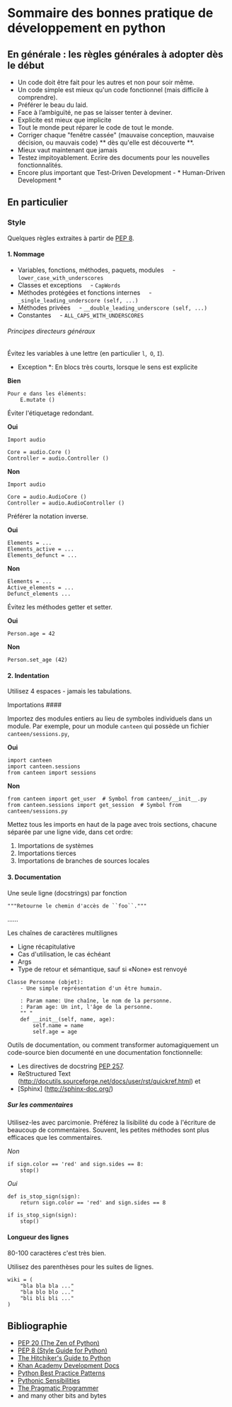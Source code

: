 
# Sommaire des bonnes pratique de développement en python

## En générale : les règles générales à adopter dès le début 

- Un code doit être fait pour les autres et non pour soir même.
- Un code simple est mieux qu'un code fonctionnel (mais difficile à comprendre).
- Préférer le beau du laid.
- Face à l’ambiguïté, ne pas se laisser tenter à deviner.
- Explicite est mieux que implicite
- Tout le monde peut réparer le code de tout le monde. 
- Corriger chaque "fenêtre cassée" (mauvaise conception, mauvaise décision, ou mauvais code) ** dès qu'elle est découverte **.
- Mieux vaut maintenant que jamais
- Testez impitoyablement. Ecrire des documents pour les nouvelles fonctionnalités.
- Encore plus important que Test-Driven Development - * Human-Driven Development *

## En particulier

### Style

Quelques règles extraites à partir de [PEP 8].

#### 1. Nommage

- Variables, fonctions, méthodes, paquets, modules
    - `lower_case_with_underscores`
- Classes et exceptions
    - `CapWords`
- Méthodes protégées et fonctions internes
    - `_single_leading_underscore (self, ...)`
- Méthodes privées
    - `__double_leading_underscore (self, ...)`
- Constantes
    - `ALL_CAPS_WITH_UNDERSCORES`
    
###### Principes directeurs généraux

Évitez les variables à une lettre (en particulier `l`,` O`, `I`).

* Exception *: En blocs très courts, lorsque le sens est explicite

**Bien**
```
Pour e dans les éléments:
    E.mutate ()
```

Éviter l'étiquetage redondant.

**Oui**
```
Import audio

Core = audio.Core ()
Controller = audio.Controller ()
```

**Non**
```
Import audio

Core = audio.AudioCore ()
Controller = audio.AudioController ()
```

Préférer la notation inverse.

**Oui**
```
Elements = ...
Elements_active = ...
Elements_defunct = ...
```

**Non**
```
Elements = ...
Active_elements = ...
Defunct_elements ...
```

Évitez les méthodes getter et setter.

**Oui**
```
Person.age = 42
```
**Non**
```
Person.set_age (42)
```

#### 2. Indentation

Utilisez 4 espaces - jamais les tabulations.

Importations ####

Importez des modules entiers au lieu de symboles individuels dans un module. 
Par exemple, pour un module `canteen` qui possède un fichier `canteen/sessions.py`,

**Oui**

```
import canteen
import canteen.sessions
from canteen import sessions
```

**Non**

```
from canteen import get_user  # Symbol from canteen/__init__.py
from canteen.sessions import get_session  # Symbol from canteen/sessions.py
```

Mettez tous les imports en haut de la page avec trois sections, chacune séparée par une ligne vide, dans cet ordre:

1. Importations de systèmes
2. Importations tierces
3. Importations de branches de sources locales

#### 3. Documentation
Une seule ligne (docstrings) par fonction

```
"""Retourne le chemin d'accès de ``foo``."""
```
......

Les chaînes de caractères multilignes

- Ligne récapitulative
- Cas d'utilisation, le cas échéant
- Args
- Type de retour et sémantique, sauf si «None» est renvoyé

```
Classe Personne (objet):
    - Une simple représentation d'un être humain.

    : Param name: Une chaîne, le nom de la personne.
    : Param age: Un int, l'âge de la personne.
    "" "
    def __init__(self, name, age):
        self.name = name
        self.age = age
```

Outils de documentation, ou comment transformer automagiquement un code-source bien documenté en une documentation fonctionnelle: 
- Les directives de docstring [PEP 257]. 
- ReStructured Text (http://docutils.sourceforge.net/docs/user/rst/quickref.html) et 
- [Sphinx] (http://sphinx-doc.org/)

##### Sur les commentaires

Utilisez-les avec parcimonie. Préférez la lisibilité du code à l'écriture de beaucoup de commentaires. Souvent, les petites méthodes sont plus efficaces que les commentaires.

*Non*
```
if sign.color == 'red' and sign.sides == 8:
    stop()
```

*Oui*
```
def is_stop_sign(sign):
    return sign.color == 'red' and sign.sides == 8

if is_stop_sign(sign):
    stop()
```

#### Longueur des lignes

80-100 caractères c'est très bien.

Utilisez des parenthèses pour les suites de lignes.
```
wiki = (
    "bla bla bla ..."
    "bla blo blo ..."
    "bli bli bli ..."
)
```


## Bibliographie

- [PEP 20 (The Zen of Python)][PEP 20]
- [PEP 8 (Style Guide for Python)][PEP 8]
- [The Hitchiker's Guide to Python][python-guide]
- [Khan Academy Development Docs][]
- [Python Best Practice Patterns][]
- [Pythonic Sensibilities][]
- [The Pragmatic Programmer][]
- and many other bits and bytes

[Pythonic Sensibilities]: http://www.nilunder.com/blog/2013/08/03/pythonic-sensibilities/
[Python Best Practice Patterns]: http://youtu.be/GZNUfkVIHAY
[python-guide]: http://docs.python-guide.org/en/latest/
[PEP 20]: http://www.python.org/dev/peps/pep-0020/
[PEP 257]: http://www.python.org/dev/peps/pep-0257/
[PEP 8]: http://www.python.org/dev/peps/pep-0008/
[Khan Academy Development Docs]: https://sites.google.com/a/khanacademy.org/forge/for-developers
[The Pragmatic Programmer]: http://www.amazon.com/The-Pragmatic-Programmer-Journeyman-Master/dp/020161622X/ref=sr_1_1?ie=UTF8&qid=1381886835&sr=8-1&keywords=pragmatic+programmer
